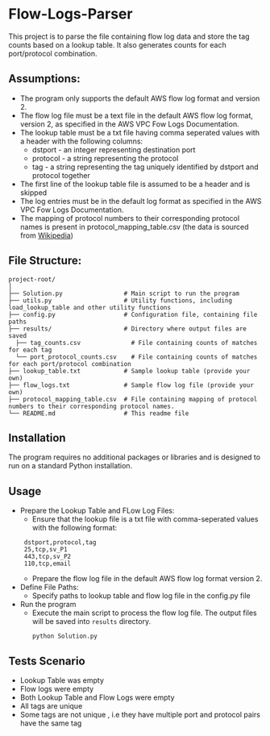 # Flow-Logs-Parser
This project is to parse the file containing flow log data and store the tag counts based on a lookup table. It also generates counts for each port/protocol combination.

## Assumptions:
- The program only supports the default AWS flow log format and version 2.
- The flow log file must be a text file in the default AWS flow log format, version 2, as specified in the AWS VPC Fow Logs Documentation. 
- The lookup table must be a txt file having comma seperated values with a header with the following columns:
  - dstport - an integer representing destination port 
  - protocol - a string representing the protocol 
  - tag - a string representing the tag uniquely identified by dstport and protocol together 
- The first line of the lookup table file is assumed to be a header and is skipped
- The log entries must be in the default log format as specified in the AWS VPC Fow Logs Documentation.
- The mapping of protocol numbers to their corresponding protocol names is present in protocol_mapping_table.csv (the data is sourced from [Wikipedia](https://en.wikipedia.org/wiki/List_of_IP_protocol_numbers))

## File Structure:
```
project-root/
│
├── Solution.py                 # Main script to run the program
├── utils.py                    # Utility functions, including load_lookup_table and other utility functions
├── config.py                   # Configuration file, containing file paths
├── results/                    # Directory where output files are saved
  ├── tag_counts.csv              # File containing counts of matches for each tag
  └── port_protocol_counts.csv    # File containing counts of matches for each port/protocol combination 
├── lookup_table.txt            # Sample lookup table (provide your own)
├── flow_logs.txt               # Sample flow log file (provide your own)
├── protocol_mapping_table.csv  # File containing mapping of protocol numbers to their corresponding protocol names.
└── README.md                   # This readme file
```

## Installation
The program requires no additional packages or libraries and is designed to run on a standard Python installation.  

## Usage
- Prepare the Lookup Table and FLow Log Files:
  - Ensure that the lookup file is a txt file with comma-seperated values with the following format:
   ```
    dstport,protocol,tag
    25,tcp,sv_P1
    443,tcp,sv_P2
    110,tcp,email
   ```
  - Prepare the flow log file in the default AWS flow log format version 2.
- Define File Paths:
  - Specify paths to lookup table and flow log file in the config.py file
- Run the program
  - Execute the main script to process the flow log file. The output files will be saved into `results` directory.
    ```
    python Solution.py
    ```
## Tests Scenario
- Lookup Table was empty
- Flow logs were empty
- Both Lookup Table and Flow Logs were empty
- All tags are unique
- Some tags are not unique , i.e they have multiple port and protocol pairs have the same tag

